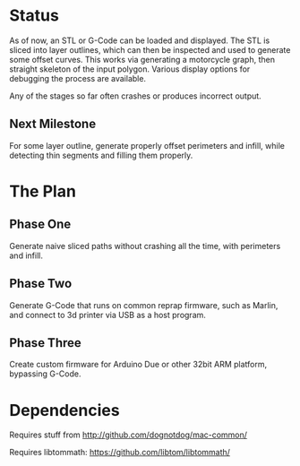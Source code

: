 # Status

As of now, an STL or G-Code can be loaded and displayed. The STL is sliced into layer outlines, which can then be inspected and used to generate some offset curves. This works via generating a motorcycle graph, then straight skeleton of the input polygon. Various display options for debugging the process are available.

Any of the stages so far often crashes or produces incorrect output.

## Next Milestone

For some layer outline, generate properly offset perimeters and infill, while detecting thin segments and filling them properly.

# The Plan

## Phase One

Generate naive sliced paths without crashing all the time, with perimeters and infill.

## Phase Two

Generate G-Code that runs on common reprap firmware, such as Marlin, and connect to 3d printer via USB as a host program.

## Phase Three

Create custom firmware for Arduino Due or other 32bit ARM platform, bypassing G-Code.

# Dependencies

Requires stuff from http://github.com/dognotdog/mac-common/

Requires libtommath: https://github.com/libtom/libtommath/

